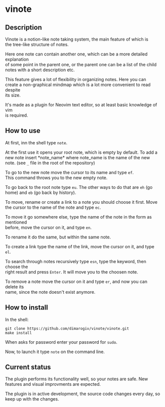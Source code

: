# vinote

## Description
Vinote is a notion-like note taking system, the main feature of which is  
the tree-like structure of notes.  

Here one note can contain another one, which can be a more detailed explanation  
of some point in the parent one, or the parent one can be a list of the child  
notes with a short description etc.  

This feature gives a lot of flexibility in organizing notes. Here you can  
create a non-graphical mindmap which is a lot more convenient to read despite  
its size.  

It's made as a plugin for Neovim text editor, so at least basic knowledge of vim  
is required.  

## How to use
At first, inn the shell type `note`.

At the first use it opens your root note, which is empty by default. To add a  
new note insert \*note_name\* where note_name is the name of the new  
note. (see `_` file in the root of the repository)  

To go to the new note move the cursor to its name and type `ef`.  
This command throws you to the new empty note.  

To go back to the root note type `eu`. The other ways to do that are `eh` (go  
home) and `eb` (go back by history).  

To move, rename or create a link to a note you should choose it first. Move  
the cursor to the name of the note and type `ec`.

To move it go somewhere else, type the name of the note in the form as mentioned  
before, move the cursor on it, and type `en`.  

To rename it do the same, but within the same note.  

To create a link type the name of the link, move the cursor on it, and type  
`el`.  

To search through notes recursively type `esn`, type the keyword, then choose the  
right result and press `Enter`. It will move you to the choosen note.  

To remove a note move the cursor on it and type `er`, and now you can delete its  
name, since the note doesn't exist anymore.  

## How to install
In the shell:
```
git clone https://github.com/dimarogiv/vinote/vinote.git
make install
```
When asks for password enter your password for `sudo`.

Now, to launch it type `note` on the command line.

## Current status

The plugin performs its functionality well, so your notes are safe. New features
and visual improvments are expected.

The plugin is in active development, the source code changes every day, so keep
up with the changes.
